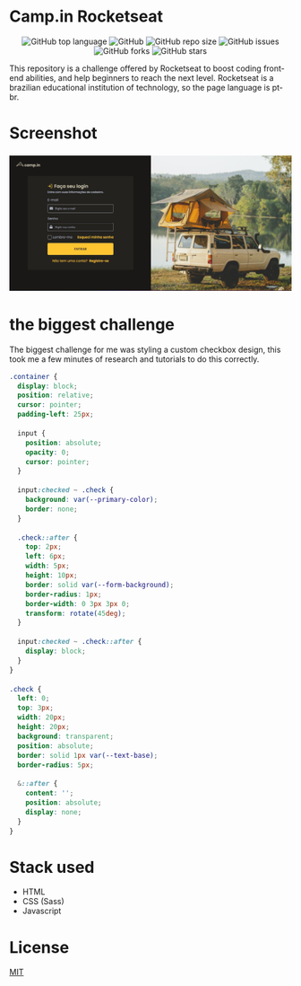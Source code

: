 # Camp.in Rocketseat

<div align="center">

![GitHub top language](https://img.shields.io/github/languages/top/KaiqueMCR/Campin?color=%20%23c69%20)
![GitHub](https://img.shields.io/github/license/KaiqueMCR/Campin)
![GitHub repo size](https://img.shields.io/github/repo-size/KaiqueMCR/Campin)
![GitHub issues](https://img.shields.io/github/issues/KaiqueMCR/Campin)
![GitHub forks](https://img.shields.io/github/forks/KaiqueMCR/Campin)
![GitHub stars](https://img.shields.io/github/stars/KaiqueMCR/Campin)

</div>

This repository is a challenge offered by Rocketseat to boost coding front-end abilities, and help beginners to reach the next level.
Rocketseat is a brazilian educational institution of technology, so the page language is pt-br.

# Screenshot

<h3 align=center>
  <img src="./assets/images/screenshot.jpg">
<h3>

# the biggest challenge

The biggest challenge for me was styling a custom checkbox design, this took me a few minutes of research and tutorials to do this correctly.

```scss
.container {
  display: block;
  position: relative;
  cursor: pointer;
  padding-left: 25px;

  input {
    position: absolute;
    opacity: 0;
    cursor: pointer;
  }

  input:checked ~ .check {
    background: var(--primary-color);
    border: none;
  }

  .check::after {
    top: 2px;
    left: 6px;
    width: 5px;
    height: 10px;
    border: solid var(--form-background);
    border-radius: 1px;
    border-width: 0 3px 3px 0;
    transform: rotate(45deg);
  }

  input:checked ~ .check::after {
    display: block;
  }
}

.check {
  left: 0;
  top: 3px;
  width: 20px;
  height: 20px;
  background: transparent;
  position: absolute;
  border: solid 1px var(--text-base);
  border-radius: 5px;

  &::after {
    content: '';
    position: absolute;
    display: none;
  }
}
```

# Stack used

- HTML
- CSS (Sass)
- Javascript

# License

[MIT]("https://choosealicense.com/licenses/mit/")
